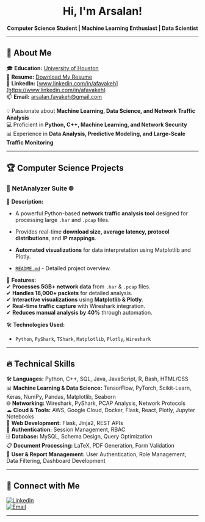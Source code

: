 <h1 align="center">Hi, I'm Arsalan! </h1>

<p align="center">
  <b>Computer Science Student | Machine Learning Enthusiast | Data Scientist</b>
</p>

---

## 📌 About Me  

🎓 **Education:** [University of Houston](https://www.uh.edu/nsm/computer-science/)  
📂 **Resume:** [Download My Resume](https://github.com/afavakeh/afavakeh22/blob/main/RESUME_5.pdf)  
🔗 **LinkedIn:** [www.linkedin.com/in/afavakeh](https://www.linkedin.com/in/afavakeh)  
📫 **Email:** arsalan.favakeh@gmail.com  

💡 Passionate about **Machine Learning, Data Science, and Network Traffic Analysis**  
💻 Proficient in **Python, C++, Machine Learning, and Network Security**  
📊 Experience in **Data Analysis, Predictive Modeling, and Large-Scale Traffic Monitoring**  

---

## 🏆 **Computer Science Projects**  
  

### 🔹 NetAnalyzer Suite 🌐  
📌 **Description:**  
- A powerful Python-based **network traffic analysis tool** designed for processing large `.har` and `.pcap` files.  
- Provides real-time **download size, average latency, protocol distributions**, and **IP mappings**.  
- **Automated visualizations** for data interpretation using Matplotlib and Plotly.  
  
- [`README.md`](https://github.com/afavakeh/afavakeh22/blob/main/NetAnalyzer_Suite.pdf) - Detailed project overview.  

🚀 **Features:**  
✔ **Processes 5GB+ network data** from `.har` & `.pcap` files.  
✔ **Handles 18,000+ packets** for detailed analysis.  
✔ **Interactive visualizations** using **Matplotlib & Plotly**.  
✔ **Real-time traffic capture** with Wireshark integration.  
✔ **Reduces manual analysis by 40%** through automation.  

🛠 **Technologies Used:**  
- `Python`, `PyShark`, `TShark`, `Matplotlib`, `Plotly`, `Wireshark`  
  



---

## 🔥 Technical Skills

🛠 **Languages:** Python, C++, SQL, Java, JavaScript, R, Bash, HTML/CSS  
📊 **Machine Learning & Data Science:** TensorFlow, PyTorch, Scikit-Learn, Keras, NumPy, Pandas, Matplotlib, Seaborn  
🌐 **Networking:** Wireshark, PyShark, PCAP Analysis, Network Protocols  
☁ **Cloud & Tools:** AWS, Google Cloud, Docker, Flask, React, Plotly, Jupyter Notebooks  
📝 **Web Development:** Flask, Jinja2, REST APIs  
🔐 **Authentication:** Session Management, RBAC  
🗄 **Database:** MySQL, Schema Design, Query Optimization  
📋 **Document Processing:** LaTeX, PDF Generation, Form Validation  
👥 **User & Report Management:** User Authentication, Role Management, Data Filtering, Dashboard Development  

---



## 🤝 **Connect with Me**  

[![LinkedIn](https://img.shields.io/badge/-LinkedIn-blue?style=flat-square&logo=linkedin)](https://www.linkedin.com/in/afavakeh)  
[![Email](https://img.shields.io/badge/-Email-red?style=flat-square&logo=gmail)](mailto:arsalan.favakeh@gmail.com)  

---


